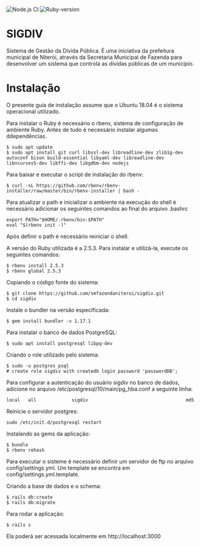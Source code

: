 ![Node.js CI](https://github.com/marviorocha/sigdiv/workflows/Node.js%20CI/badge.svg) ![Ruby-version](https://github.com/marviorocha/sigdiv/workflows/Ruby-version/badge.svg)

# SIGDIV
Sistema de Gestão da Dívida Pública. É uma iniciativa da prefeitura municipal de Niterói, através da Secretaria Municipal de Fazenda para desenvolver um sistema que controla as dívidas públicas de um município.

# Instalação
O presente guia de instalação assume que o Ubuntu 18.04 é o sistema operacional utilizado.

Para instalar o Ruby é necessário o rbenv, sistema de configuração de ambiente Ruby. Antes de tudo é necessário instalar algumas ddependências.

```
$ sudo apt update
$ sudo apt install git curl libssl-dev libreadline-dev zlib1g-dev autoconf bison build-essential libyaml-dev libreadline-dev libncurses5-dev libffi-dev libgdbm-dev nodejs
```

Para baixar e executar o script de instalação do rbenv:

```
$ curl -sL https://github.com/rbenv/rbenv-installer/raw/master/bin/rbenv-installer | bash -
```

Para atualizar o path e inicializar o ambiente na execução do shell é necessário adicionar os seguintes comandos ao final do arquivo .bashrc

```
export PATH="$HOME/.rbenv/bin:$PATH"
eval "$(rbenv init -)"
```
Após definir o path é necessário reiniciar o shell.

A versão do Ruby utilizada é a 2.5.3. Para instalar e utilizá-la, execute os seguintes comandos:

```
$ rbenv install 2.5.3
$ rbenv global 2.5.3
```

Copiando o código fonte do sistema:

```
$ git clone https://github.com/smfazendaniteroi/sigdiv.git
$ cd sigdiv
```

Instale o bundler na versão especificada:

```
$ gem install bundler -v 1.17.1
```

Para instalar o banco de dados PostgreSQL:

```
$ sudo apt install postgresql libpq-dev
```

Criando o role utilizado pelo sistema:

```
$ sudo -u postgres psql
# create role sigdiv with createdb login password 'passwordDB';
```

Para configurar a autenticação do usuário sigdiv no banco de dados, adicione no arquivo /etc/postgresql/10/main/pg_hba.conf
a seguinte linha: 

```
local   all             sigdiv                                    md5
```
Reinicie o servidor postgres:

```
sudo /etc/init.d/postgresql restart
```

Instalando as gems da aplicação:

```
$ bundle
$ rbenv rehash
```

Para executar o sisteme é necessário definir um servidor de ftp no arquivo config/settings.yml. Um template se encontra em config/settings.yml.template.

Criando a base de dados e o schema:

```
$ rails db:create
$ rails db:migrate
```

Para rodar a aplicação:

```
$ rails s
```

Ela poderá ser acessada localmente em http://localhost:3000

